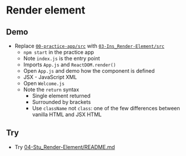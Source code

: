 # Render element

## Demo

- Replace [`00-practice-app/src`](../../01-Activities/00-practice-app/src) with [`03-Ins_Render-Element/src`](../../01-Activities/03-Ins_Render-Element/src)
  - `npm start` in the practice app
  - Note `index.js` is the entry point
  - Imports `App.js` and `ReactDOM.render()`
  - Open `App.js` and demo how the component is defined
  - JSX - JavaScript XML
  - Open `Welcome.js`
  - Note the `return` syntax
    - Single element returned
    - Surrounded by brackets
    - Use `className` not `class`: one of the few differences between vanilla HTML and JSX HTML

## Try

- Try [04-Stu_Render-Element/README.md](../../01-Activities/04-Stu_Render-Element/README.md)
